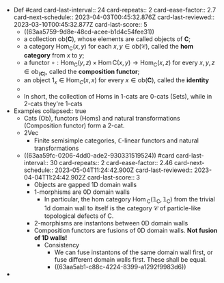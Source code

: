 - Def #card
  card-last-interval:: 24
  card-repeats:: 2
  card-ease-factor:: 2.7
  card-next-schedule:: 2023-04-03T00:45:32.876Z
  card-last-reviewed:: 2023-03-10T00:45:32.877Z
  card-last-score:: 5
	- ((63aa5759-9d8e-48cd-acee-b1d4c54fee31))
	- a collection ob$(\mathbf{C})$, whose elements are called objects of $\mathbf{C}$;
	- a category $\operatorname{Hom}_\mathrm{C}(x, y)$ for each $x, y \in \mathrm{ob}(\mathcal{C})$, called the **hom category** from $x$ to $y$;
	- a functor $\circ: \operatorname{Hom}_{\mathrm{C}}(y, z) \times \operatorname{Hom} \mathrm{C}(x, y) \rightarrow \operatorname{Hom}_\mathrm{C}(x, z)$ for every $x, y, z \in \mathrm{ob}_(\mathbf{C})$, called the **composition functor**;
	- an object $1_x \in \operatorname{Hom}_C(x, x)$ for every $x \in \mathrm{ob}(\mathbf{C})$, called the **identity**
	-
	- In short, the collection of Homs in 1-cats are 0-cats (Sets), while in 2-cats they're 1-cats
- Examples
  collapsed:: true
	- Cats (Ob), functors (Homs) and natural transformations (Composition functor) form a 2-cat.
	- 2Vec
		- Finite semisimple categories, $\mathbb{C}$-linear functors and natural transformations
	- ((63aa59fc-0206-4dd0-ade2-930331519524)) #card
	  card-last-interval:: 30
	  card-repeats:: 2
	  card-ease-factor:: 2.46
	  card-next-schedule:: 2023-05-04T11:24:42.900Z
	  card-last-reviewed:: 2023-04-04T11:24:42.902Z
	  card-last-score:: 3
		- Objects are gapped 1D domain walls
		- 1-morphisms are 0D domain walls
			- In particular, the hom category $\operatorname{Hom}{ }_{\mathrm{C}}\left(\mathbb{1}_{\mathrm{C}}, \mathbb{1}_{\mathrm{C}}\right)$ from the trivial 1d domain wall to itself is the category $\mathcal{C}$ of particle-like topological defects of C.
		- 2-morphisms are instantons between 0D domain walls
		- Composition functors are fusions of 0D domain walls. **Not fusion of 1D walls!**
			- Consistency
				- We can fuse instantons of the same domain wall first, or fuse different domain walls first. These shall be equal.
				- ((63aa5ab1-c88c-4224-8399-a1292f9983d6))
-